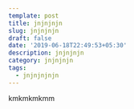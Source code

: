 ```yaml
---
template: post
title: jnjnjnjn
slug: jnjnjnjn
draft: false
date: '2019-06-18T22:49:53+05:30'
description: jnjnjnjn
category: jnjnjnjn
tags:
  - jnjnjnjnjn
---
```

kmkmkmkmm
